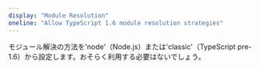 ```yaml
---
display: "Module Resolution"
oneline: "Allow TypeScript 1.6 module resolution strategies"
---
```


モジュール解決の方法を'node'（Node.js）または'classic'（TypeScript pre-1.6）から設定します。おそらく利用する必要はないでしょう。

